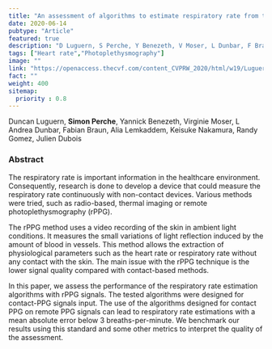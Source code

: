 ```yaml
---
title: "An assessment of algorithms to estimate respiratory rate from the remote photoplethysmogram"
date: 2020-06-14
pubtype: "Article"
featured: true
description: "D Luguern, S Perche, Y Benezeth, V Moser, L Dunbar, F Braun, A Lemkaddem, K Nakamura, R Gomez, J Dubois"
tags: ["Heart rate","Photoplethysmography"]
image: ""
link: "https://openaccess.thecvf.com/content_CVPRW_2020/html/w19/Luguern_An_Assessment_of_Algorithms_to_Estimate_Respiratory_Rate_From_the_CVPRW_2020_paper.html"
fact: ""
weight: 400
sitemap:
  priority : 0.8
---
```


Duncan Luguern, **Simon Perche**, Yannick Benezeth, Virginie Moser, L Andrea Dunbar, Fabian Braun, Alia Lemkaddem, Keisuke Nakamura, Randy Gomez, Julien Dubois

### Abstract
The respiratory rate is important information in the healthcare environment. Consequently, research is done to develop a device that could measure the respiratory rate continuously with non-contact devices. Various methods were tried, such as radio-based, thermal imaging or remote photoplethysmography (rPPG). 

The rPPG method uses a video recording of the skin in ambient light conditions. It measures the small variations of light reflection induced by the amount of blood in vessels. This method allows the extraction of physiological parameters such as the heart rate or respiratory rate without any contact with the skin. The main issue with the rPPG technique is the lower signal quality compared with contact-based methods. 

In this paper, we assess the performance of the respiratory rate estimation algorithms with rPPG signals. The tested algorithms were designed for contact-PPG signals input. The use of the algorithms designed for contact PPG on remote PPG signals can lead to respiratory rate estimations with a mean absolute error below 3 breaths-per-minute. We benchmark our results using this standard and some other metrics to interpret the quality of the assessment.